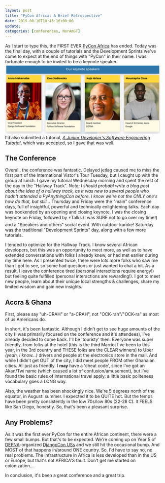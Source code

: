 ```yaml
---
layout: post
title: "PyCon Africa: A Brief Retrospective"
date: 2019-08-10T18:43:16+00:00
update: 
categories: [conferences, NorAmGT]
---
```

As I start to type this, the FIRST EVER [PyCon Africa](https://africa.pycon.org/) has ended. Today was the final day, with a couple of tutorials and the Development Sprints we've come to expect at the end of things with "PyCon" in their name. I was fortunate enough to be invited to be a keynote speaker. ![PyCon Africa 2019 Keynote Speakers](/assets/PyConAfrica_keynotes.png) I'd also submitted a tutorial, [*A Junior Developer's Software Engineering Tutorial*](https://github.com/kojoidrissa/pyconafrica_tutorial), which was accepted, so I gave that was well.

## The Conference
Overall, the conference was fantastic. Delayed jetlag caused me to miss the first part of the International Vistor's Tour Tuesday, but I caught up with the group at lunch. I gave my tutorial Wednesday morning and spent the rest of the day in the "Hallway Track". *Note: I should probabl write a blog post about the idea of a hallway track, as it was new to several people who hadn't attended a PyAnythingCon before. I know we're not the ONLY one's how do that, but still...* Thursday and Friday were the "main" conference days, full of insightful, powerful and technically enlightening talks. Each day was bookended by an opening and closing keynote. I was the closing keynote on Friday, followed by ⚡️Talks (I was SURE not to go over my time!) and a "Speakers and others" social event. With outdoor karoke!  Saturday was the traditional "Development Sprints" day, along with a few more tutorials. 

I tended to optimize for the Hallway Track. I know several African developers, but this was an opportunity to meet more, as well as to have extended conversations with folks I already knew, or had met earlier during my time here. As I presented twice, there were lots more folks who saw me than I got to see, so some had questions or just wanted to chat a bit. As a result, I leave the conference tired (personal interactions require energy!) but feeling quite fulfilled (personal interactions are rewarding!). I got to meet new people, learn about their unique local strengths & challenges, share my limited wisdom and gain new insights.

## Accra & Ghana
First, please say "uh-CRAH" or "a-CRAH", not "OCK-rah"/"OCK-ra" as most of us Americans do.

In short, it's been fantastic. Although I didn't get to see huge amounts of the city (I was primarily focused on the conference and it's attendees), I've already decided to come back. I'll be 'touristy' then. Everyone was super friendly, from folks at the hotel (this is the third Marriot I've been to this year, in the 3rd country and THESE folks are the CLEAR winners) to Uber *(yeah, I know...)* drivers and people at the electronics store in the mall. And while I didn't get OUT of the city, I did meet people FROM other Ghanaian cities. All just as friendly. I **may** have a 'cheat code', since I've got an Akan/Twi name (which caused a lot of confusion/amusement), but I've found the basic rules of international travel apply: a little basic politeness vocabulary goes a LONG way.

Also, the weather has been shockingly nice. We're 5 degrees north of the equator, in August: summer. I expected it to be QUITE hot. But the temps have been pretty consistently in the low 70s/low 80s (22-28 C). It FEELS like San Diego, honestly. So, that's been a pleasant surprise.

## Any Problems?
As it was the first ever PyCon for the entire African continent, there were a few small bumps. But that's to be expected. We're coming up on Year 5 of [DEFNA](https://www.defna.org/)-organized [DjangoCon USs](https://2019.djangocon.us/) and we still hit the occasional bump. And MOST of that happens in/around ONE country. So, I'd have to say no, no real problems. The infrastructure in Africa is less developed than in the US or Europe, but that's not AFRICA'S fault. Don't get me started on colonization...

In conclusion, it's been a great conference and a great trip.
